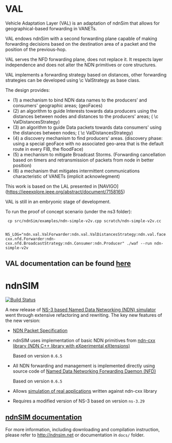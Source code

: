 VAL
======


Vehicle Adaptation Layer (VAL) is an adaptation of ndnSim that allows for geographical-based forwarding in VANETs.
 
VAL endows ndnSim with a second forwarding plane capable of making forwarding decisions based on the destination area of a packet and the position of the previous-hop.

VAL serves the NFD forwarding plane, does not replace it. It respects layer independence and does not alter the NDN primitives or core structures.

VAL implements a forwarding strategy based on distances, other forwarding strategies can be developed using \c ValStrategy as base class.

The design provides:
 - (1) a mechanism to bind NDN data names to the producers’ and consumers' geographic areas; (geoFaces)
 - (2) an algorithm to guide Interests towards data producers using the distances between nodes and distances to the producers' areas;  ( \c ValDistancesStrategy)
 - (3) an algorithm to guide Data packets towards data consumers' using the distances between nodes; ( \c ValDistancesStrategy)
 - (4) a discovery mechanism to find producers' areas. (discovery phase: using a special geoFace with no associated geo-area that is the default route in every FIB, the floodFace)
 - (5) a mechanism to mitigate Broadcast Storms. (Forwarding cancellation based on timers and retransmission of packets from node in better position)
 - (6) a mechanism that mitigates intermittent communications characteristic of VANETs (implicit acknowlegment)
 
 This work is based on the LAL presented in [NAVIGO] (https://ieeexplore.ieee.org/abstract/document/7158165)
 
 VAL is still in an embryonic stage of development.

 To run the proof of concept scenario (under the ns3 folder):

```shell
 cp src/ndnSim/examples/ndn-simple-v2v.cpp scratch/ndn-simple-v2v.cc
```
```shell
 NS_LOG="ndn.val.ValForwarder:ndn.val.ValDistancesStrategy:ndn.val.face.ValLinkService:V2VSimple:ndn-cxx.nfd.Forwarder:ndn-cxx.nfd.BroadcastStrategy:ndn.Consumer:ndn.Producer" ./waf --run ndn-simple-v2v
```

VAL documentation can be found [here](https://jfpereira88.github.io/VAL/)
----



ndnSIM
======

[![Build Status](https://travis-ci.org/named-data-ndnSIM/ndnSIM.svg)](https://travis-ci.org/named-data-ndnSIM/ndnSIM)

A new release of [NS-3 based Named Data Networking (NDN) simulator](http://ndnsim.net/)
went through extensive refactoring and rewriting.  The key new features of the new
version:

- [NDN Packet Specification](http://named-data.net/doc/NDN-packet-spec/current/)

- ndnSIM uses implementation of basic NDN primitives from
  [ndn-cxx library (NDN C++ library with eXperimental eXtensions)](http://named-data.net/doc/ndn-cxx/)

  Based on version `0.6.5`

- All NDN forwarding and management is implemented directly using source code of
  [Named Data Networking Forwarding Daemon (NFD)](http://named-data.net/doc/NFD/)

  Based on version `0.6.5`

- Allows [simulation of real applications](http://ndnsim.net/guide-to-simulate-real-apps.html)
  written against ndn-cxx library

- Requires a modified version of NS-3 based on version `ns-3.29`

[ndnSIM documentation](http://ndnsim.net)
---------------------------------------------

For more information, including downloading and compilation instruction, please refer to
http://ndnsim.net or documentation in `docs/` folder.
